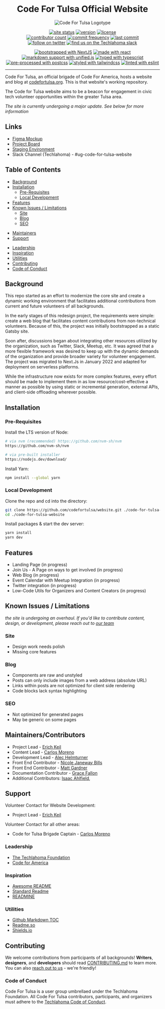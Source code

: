 <div align=center>

# Code For Tulsa Official Website
![Code For Tulsa Logotype](https://raw.githubusercontent.com/codefortulsa/website/main/content/asset/cft%20full%20name(cropped).png)

[![site status](https://img.shields.io/website?logo=heroku&url=https%3A%2F%2Fcodefortulsa.org&style=plastic)](https://codefortulsa.org)
[![version](https://img.shields.io/github/package-json/v/codefortulsa/website?logo=semver&style=plastic)](https://semver.org/)
[![license](https://img.shields.io/github/license/codefortulsa/website?logo=open-source-initiative&color=%233da639&style=plastic)](https://choosealicense.com/licenses/)<br>
[![contributor count](https://img.shields.io/github/contributors/codefortulsa/website?color=blue&logo=github&style=flat-square)](https://github.com/codefortulsa/website/graphs/contributors)
[![commit frequency](https://img.shields.io/github/commit-activity/m/codefortulsa/website?color=blue&logo=github&style=flat-square)](https://github.com/codefortulsa/website/graphs/commit-activity)
[![last commit](https://img.shields.io/github/last-commit/codefortulsa/website?color=blue&logo=github&style=flat-square)](https://github.com/codefortulsa/website/commits/main)<br>
[![follow on twitter](https://img.shields.io/twitter/follow/codefortulsa?style=social)](https://twitter.com/intent/follow?screen_name=codefortulsa)
[![find us on the Techlahoma slack](https://img.shields.io/badge/Techlahoma-000?style=social&logo=slack&label=join%20our%20Slack%20workspace)](https://techlahoma.slack.com/)

[![bootstrapped with NextJS](https://img.shields.io/github/package-json/dependency-version/codefortulsa/website/next?color=black&label=nextjs&logo=next.js)](https://nextjs.org)
[![made with react](https://img.shields.io/github/package-json/dependency-version/codefortulsa/website/react?color=%2361dafb&logo=react)](https://reactjs.org/)
[![markdown support with unified.js](https://img.shields.io/github/package-json/dependency-version/codefortulsa/website/unified?color=white&logo=markdown)](https://unifiedjs.com/)
[![typed with typescript](https://img.shields.io/github/package-json/dependency-version/codefortulsa/website/dev/typescript?logo=typescript)](https://www.typescriptlang.org/)
[![pre-processed with postcss](https://img.shields.io/github/package-json/dependency-version/codefortulsa/website/dev/postcss?color=%23DD3A0A&logo=postcss&logoColor=%23DD3A0A)](https://postcss.org/)
[![styled with tailwindcss](https://img.shields.io/github/package-json/dependency-version/codefortulsa/website/dev/tailwindcss?color=%2338bdf8&logo=tailwindcss)](https://tailwindcss.com/)
[![linted with eslint](https://img.shields.io/github/package-json/dependency-version/codefortulsa/website/dev/eslint?color=%238080F2&logo=eslint&logoColor=%238080F2)](https://eslint.org)

</div>

---

Code For Tulsa, an official brigade of Code For America, hosts a website and blog at [codefortulsa.org](codefortulsa.org).  This is that website's working repository.

The Code for Tulsa website aims to be a beacon for engagement in civic tech volunteer opportunities within the greater Tulsa area.

*The site is currently undergoing a major update. See below for more information*

## Links
- [Figma Mockup](https://www.figma.com/file/maf7XD1XhbIKlJn77P2tIS/Code-for-Tulsa-Website?node-id=0%3A1)
- [Project Board](https://github.com/orgs/codefortulsa/projects/13)
- [Staging Environment](http://cft-website-staging.herokuapp.com/)
- Slack Channel (Techlahoma) - #ug-code-for-tulsa-website

## Table of Contents
<!--ts-->
   * [Background](#background)
   * [Installation](#installation)
      * [Pre-Requisites](#pre-requisites)
      * [Local Development](#local-development)
      <!-- * [Production Build - TODO](#production-build---todo) -->
   * [Features](#features)
   * [Known Issues / Limitations](#known-issues--limitations)
      * [Site](#site)
      * [Blog](#blog)
      * [SEO](#seo)
   <!-- * [Screenshots - <em>TO-DO</em>](#screenshots---to-do) -->
   <!-- * [FAQ - <em>TO-DO</em>](#faq---to-do) -->
   * [Maintainers](#maintainers)
   * [Support](#support)
   <!-- * [Acknowledgements - <em>TO-DO</em>](#acknowledgements---to-do) -->
   * [Leadership](#leadership)
   * [Inspiration](#inspiration)
   * [Utilities](#utilities)
   * [Contributing](#contributing)
   * [Code of Conduct](#code-of-conduct)
   <!-- * [License - <em>TO-DO</em>](#license---to-do) -->

<!-- Created by https://github.com/ekalinin/github-markdown-toc -->
<!-- Added by: alec, at: Thu Jun 16 21:31:09 CDT 2022 -->

<!--te-->


## Background
  This repo started as an effort to modernize the core site and create a dynamic working environment that facilitates additional contributions from current and future volunteers of all backgrounds.

 In the early stages of this redesign project, the requirements were simple: create a web blog that facilitates content contributions from non-technical volunteers. Because of this, the project was initially bootstrapped as a static Gatsby site.

 Soon after, discussions began about integrating other resources utilized by the organization, such as Twitter, Slack, Meetup, etc. It was agreed that a more flexible framework was desired to keep up with the dynamic demands of the organization and provide broader variety for volunteer engagement. The project was migrated to Next.Js in January 2022 and adapted for deployment on serverless platforms.
 
 While the infrastructure now exists for more complex features, every effort should be made to implement them in as low resource/cost-effective a manner as possible by using static or incremental generation, external APIs, and client-side offloading wherever possible.

## Installation

### Pre-Requisites
Install the LTS version of Node:
```sh
# via nvm (recommended) https://github.com/nvm-sh/nvm
https://github.com/nvm-sh/nvm

# via pre-built installer
https://nodejs.dev/download/
```
Install Yarn:
```sh
npm install --global yarn
```
### Local Development
Clone the repo and cd into the directory:
```sh
git clone https://github.com/codefortulsa/website.git ./code-for-tulsa-website
cd ./code-for-tulsa-website
```
Install packages & start the dev server:
```sh
yarn install
yarn dev
```
<!-- ### Production Build - TODO -->

## Features

- Landing Page (in progress)
- Join Us - A Page on ways to get involved (in progress)
- Web Blog (in progress)
- Event Calendar with Meetup Integration (in progress)
- Twitter integration (in progress)
- Low-Code Utils for Organizers and Content Creators (in progress)

## Known Issues / Limitations
*the site is undergoing an overhaul. If you'd like to contribute content, design, or development, please reach out to [our team](#support)*
### Site
 - Design work needs polish
 - Missing core features
### Blog
 - Components are raw and unstyled
 - Posts can only include images from a web address (absolute URL)
 - Links within posts are not optimized for client side rendering
 - Code blocks lack syntax highlighting
### SEO
 - Not optimized for generated pages
 - May be generic on some pages

<!-- ## Screenshots - *TO-DO*
![App Screenshot](https://via.placeholder.com/234x150?text=TO+DO) -->

<!-- ## FAQ - *TO-DO* -->

## Maintainers/Contributors
- Project Lead - [Erich Keil](https://github.com/zenlex)
- Content Lead - [Carlos Moreno](https://github.com/chimchim237)
- Development Lead - [Alec Helmturner](https://github.com/alecvision)
- Front End Contributor - [Nicole Janeway Bills](https://github.com/NicoleJaneway)
- Front End Contributor - [Matt Gardner](https://github.com/allthesignals)
- Documentation Contributor - [Grace Fallon](https://github.com/angelofgrace) 
- Additional Contributors:
[Isaac Ahlfield](https://github.com/higherkey),

## Support
Volunteer Contact for Website Development: 
- Project Lead - [Erich Keil](mailto:erich@zenlex.dev) <!-- (Link to Email) -->

Volunteer Contact for all other areas:
- Code for Tulsa Brigade Captain - [Carlos Moreno](mailto:tulsadesigner@gmail.com) <!-- (Link to Email -->

<!-- ## Acknowledgements - *TO-DO*
We would like to acknowledge the following organizations, projects, and services: -->

### Leadership
 - [The Techlahoma Foundation](https://www.techlahoma.org/)
 - [Code for America](https://www.codeforamerica.org/)
### Inspiration
 - [Awesome README](https://github.com/matiassingers/awesome-readme)
 - [Standard Readme](https://github.com/RichardLitt/standard-readme)
 - [READMINE](https://github.com/mhucka/readmine)
### Utilities
 - [Github Markdown TOC](https://github.com/ekalinin/github-markdown-toc)
 - [Readme.so](https://readme.so/)
 - [Shields.io](https://shields.io/)

## Contributing
We welcome contributions from participants of all backgrounds! **Writers**, **designers**, and **developers** should read [CONTRIBUTING.md](./CONTRIBUTING.md) to learn more. You can also [reach out to us](#Support) - we're friendly!

### Code of Conduct
Code For Tulsa is a user group umbrellaed under the Techlahoma Foundation. All Code For Tulsa contributors, participants, and organizers must adhere to the [Techlahoma Code of Conduct](https://www.techlahoma.org/code-of-conduct).

<!-- ## License - *TO-DO*
[*TO-DO*](https://choosealicense.com/licenses/) -->
